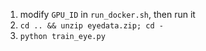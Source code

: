 1. modify `GPU_ID` in `run_docker.sh`, then run it
2. `cd .. && unzip eyedata.zip; cd -`
3. `python train_eye.py`